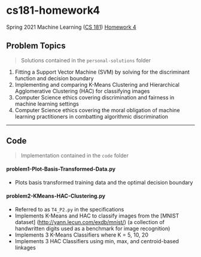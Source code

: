 # cs181-homework4
Spring 2021 Machine Learning ([CS 181](https://harvard-ml-courses.github.io/cs181-web-2021/)) [Homework 4](https://github.com/harvard-ml-courses/cs181-s21-homeworks/tree/main/hw4)

## Problem Topics

> Solutions contained in the `personal-solutions` folder

1. Fitting a Support Vector Machine (SVM) by solving for the discriminant function and decision boundary
2. Implementing and comparing K-Means Clustering and Hierarchical Agglomerative Clustering (HAC) for classifying images
3. Computer Science ethics covering discrimination and fairness in machine learning settings
4. Computer Science ethics covering the moral obligation of machine learning practitioners in combatting algorithmic discrimination

---

## Code

> Implementation contained in the `code` folder

#### problem1-Plot-Basis-Transformed-Data.py

- Plots basis transformed training data and the optimal decision boundary

#### problem2-KMeans-HAC-Clustering.py

- Referred to as `T4_P2.py` in the specifications
- Implements K-Means and HAC to classify images from the [MNIST dataset] (http://yann.lecun.com/exdb/mnist/) (a collection of handwritten digits used as a benchmark for image recognition)
- Implements 3 K-Means Classifiers where K = 5, 10, 20
- Implements 3 HAC Classifiers using min, max, and centroid-based linkages
